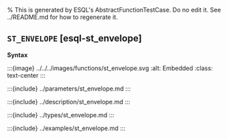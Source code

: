 % This is generated by ESQL's AbstractFunctionTestCase. Do no edit it. See ../README.md for how to regenerate it.

## `ST_ENVELOPE` [esql-st_envelope]

**Syntax**

:::{image} ../../../images/functions/st_envelope.svg
:alt: Embedded
:class: text-center
:::


:::{include} ../parameters/st_envelope.md
:::

:::{include} ../description/st_envelope.md
:::

:::{include} ../types/st_envelope.md
:::

:::{include} ../examples/st_envelope.md
:::
